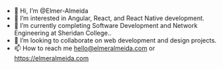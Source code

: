 - 👋 Hi, I’m @Elmer-Almeida
- 👀 I’m interested in Angular, React, and React Native development.
- 🌱 I’m currently completing Software Development and Network Engineering at Sheridan College..
- 💞️ I’m looking to collaborate on web development and design projects.
- 📫 How to reach me hello@elmeralmeida.com or https://elmeralmeida.com

<!---
Elmer-Almeida/Elmer-Almeida is a ✨ special ✨ repository because its `README.md` (this file) appears on your GitHub profile.
You can click the Preview link to take a look at your changes.
--->
